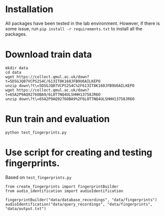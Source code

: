 # Installation
All packages have been tested in the lab environment.
However, if there is some issue, run `pip install -r requirements.txt` to install all the packages.

# Download train data
```
mkdir data
cd data
wget https://collect.qmul.ac.uk/down?t=5DSGJQ07VCPS2S4C/613IT8K160JFB9U6AILKEPO
unzip down\?t\=5DSGJQ07VCPS2S4C%2F613IT8K160JFB9U6AILKEPO
wget https://collect.qmul.ac.uk/down?t=65A2P9AQ9276OBA9/6L0T7NQ4ULSHHH13758JR6O
unzip down\?t\=65A2P9AQ9276OBA9%2F6L0T7NQ4ULSHHH13758JR6O
```

# Run train and evaluation
`python test_fingerprints.py`

# Use script for creating and testing fingerprints.
Based on `test_fingerprints.py`

```
from create_fingerprints import fingerprintBuilder
from audio_identification import audioIdentification

fingerprintBuilder("data/database_recordings", "data/fingerprints")
audioIdentification("data/query_recordings", "data/fingerprints", "data/output.txt")
```

